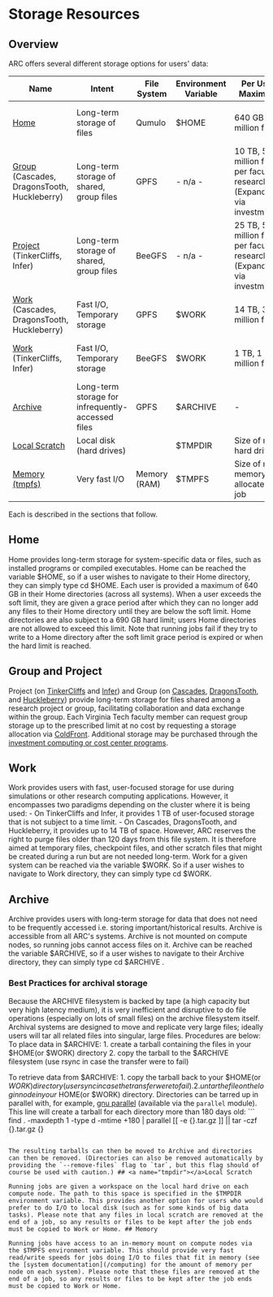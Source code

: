 # Storage Resources

## Overview

ARC offers several different storage options for users\' data: 

| Name | Intent | File System | Environment Variable | Per User Maximum | Data Lifespan | Available On |
|------|--------|-------------|----------------------|------------------|---------------|--------------|
| [Home](#home) | Long-term storage of files | Qumulo | $HOME | 640 GB 1 million files | Unlimited | Login and Compute Nodes |
| [Group](#group) (Cascades, DragonsTooth, Huckleberry) | Long-term storage of shared, group files | GPFS | - n/a - | 10 TB, 5 million files per faculty researcher (Expandable via investment) | Unlimited | Login and Compute Nodes |
| [Project](#group) (TinkerCliffs, Infer) | Long-term storage of shared, group files | BeeGFS | - n/a - | 25 TB, 5 million files per faculty researcher (Expandable via investment) | Unlimited | Login and Compute Nodes |
| [Work](#work) (Cascades, DragonsTooth, Huckleberry) | Fast I/O, Temporary storage | GPFS | $WORK | 14 TB, 3 million files | 120 days | Login and Compute Nodes |
| [Work](#work) (TinkerCliffs, Infer) | Fast I/O, Temporary storage | BeeGFS | $WORK | 1 TB, 1 million files | Unlimited | Login and Compute Nodes |
| [Archive](#archive) | Long-term storage for infrequently-accessed files | GPFS | $ARCHIVE | - | Unlimited | Login Nodes |
| [Local Scratch](#tmpdir) | Local disk (hard drives) |  | $TMPDIR | Size of node hard drive | Length of Job | Compute Nodes |
| [Memory (tmpfs)](#tmpfs) | Very fast I/O | Memory (RAM) | $TMPFS | Size of node memory allocated to job | Length of Job | Compute Nodes |

Each is described in the sections that follow. 

## <a name="home"></a>Home

Home provides long-term storage for system-specific data or files, such as installed programs or compiled executables. Home can be reached the variable $HOME, so if a user wishes to navigate to their Home directory, they can simply type cd $HOME. Each user is provided a maximum of 640 GB in their Home directories (across all systems). When a user exceeds the soft limit, they are given a grace period after which they can no longer add any files to their Home directory until they are below the soft limit. Home directories are also subject to a 690 GB hard limit; users Home directories are not allowed to exceed this limit. Note that running jobs fail if they try to write to a Home directory after the soft limit grace period is expired or when the hard limit is reached. 

## <a name="group"></a>Group and Project

Project (on [TinkerCliffs](/tinkercliffs) and [Infer](/infer)) and Group (on [Cascades](/cascades), [DragonsTooth](/dragonstooth), and [Huckleberry](/huckleberry)) provide long-term storage for files shared among a research project or group, facilitating collaboration and data exchange within the group. Each Virginia Tech faculty member can request group storage up to the prescribed limit at no cost by requesting a storage allocation via [ColdFront](https://coldfront.arc.vt.edu). Additional storage may be purchased through the [investment computing or cost center programs](/arc-investment-computing-and-cost-center/). 

## <a name="scratch"></a><a name="work"></a>Work

Work provides users with fast, user-focused storage for use during simulations or other research computing applications. However, it encompasses two paradigms depending on the cluster where it is being used: - On TinkerCliffs and Infer, it provides 1 TB of user-focused storage that is not subject to a time limit. - On Cascades, DragonsTooth, and Huckleberry, it provides up to 14 TB of space. However, ARC reserves the right to purge files older than 120 days from this file system. It is therefore aimed at temporary files, checkpoint files, and other scratch files that might be created during a run but are not needed long-term. Work for a given system can be reached via the variable $WORK. So if a user wishes to navigate to Work directory, they can simply type cd $WORK. 

## <a name="share"></a><a name="archive"></a>Archive

Archive provides users with long-term storage for data that does not need to be frequently accessed i.e. storing important/historical results. Archive is accessible from all ARC\'s systems.  Archive is not mounted on compute nodes, so running jobs cannot access files on it. Archive can be reached the variable $ARCHIVE, so if a user wishes to navigate to their Archive directory, they can simply type cd $ARCHIVE . 

### <a name="archivebestpractice"></a>Best Practices for archival storage

Because the ARCHIVE filesystem is backed by tape (a high capacity but very high latency medium), it is very inefficient and disruptive to do file operations (especially on lots of small files) on the archive filesystem itself. Archival systems are designed to move and replicate very large files; ideally users will tar all related files into singular, large files. Procedures are below: To place data in $ARCHIVE: 1. create a tarball containing the files in your $HOME(or $WORK) directory
2. copy the tarball to the $ARCHIVE filesystem (use rsync in case the transfer were to fail)

To retrieve data from $ARCHIVE: 1. copy the tarball back to your $HOME(or $WORK) directory (use rsync in case the transfer were to fail). 2. untar the file on the login node in your$ HOME(or $WORK) directory. Directories can be tarred up in parallel with, for example, [gnu parallel](https://www.gnu.org/software/parallel/) (available via the `parallel` module). This line will create a tarball for each directory more than 180 days old: ```
find . -maxdepth 1 -type d -mtime +180 | parallel [[ -e {}.tar.gz ]] || tar -czf {}.tar.gz {}
```

The resulting tarballs can then be moved to Archive and directories can then be removed. (Directories can also be removed automatically by providing the `--remove-files` flag to `tar`, but this flag should of course be used with caution.) ## <a name="tmpdir"></a>Local Scratch

Running jobs are given a workspace on the local hard drive on each compute node. The path to this space is specified in the $TMPDIR environment variable. This provides another option for users who would prefer to do I/O to local disk (such as for some kinds of big data tasks). Please note that any files in local scratch are removed at the end of a job, so any results or files to be kept after the job ends must be copied to Work or Home. ## Memory

Running jobs have access to an in-memory mount on compute nodes via the $TMPFS environment variable. This should provide very fast read/write speeds for jobs doing I/O to files that fit in memory (see the [system documentation](/computing) for the amount of memory per node on each system). Please note that these files are removed at the end of a job, so any results or files to be kept after the job ends must be copied to Work or Home.

